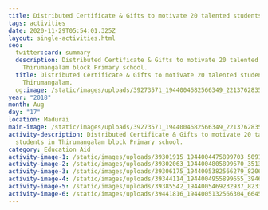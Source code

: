 ```yaml
---
title: Distributed Certificate & Gifts to motivate 20 talented students.
tags: activities
date: 2020-11-29T05:54:01.325Z
layout: single-activities.html
seo:
  twitter:card: summary
  description: Distributed Certificate & Gifts to motivate 20 talented students in
    Thirumangalam block Primary school.
  title: Distributed Certificate & Gifts to motivate 20 talented students in
    Thirumangalam.
  og:image: /static/images/uploads/39273571_1944004682566349_2213762835987562496_n_1944004675899683.jpg
year: "2018"
month: Aug
day: "17"
location: Madurai
main-image: /static/images/uploads/39273571_1944004682566349_2213762835987562496_n_1944004675899683.jpg
activity-description: Distributed Certificate & Gifts to motivate 20 talented
  students in Thirumangalam block Primary school.
category: Education Aid
activity-image-1: /static/images/uploads/39301915_1944004475899703_5091145144804048896_n_1944004472566370.jpg
activity-image-2: /static/images/uploads/39302063_1944004805899670_3513953220076503040_n_1944004802566337.jpg
activity-image-3: /static/images/uploads/39306175_1944005382566279_8206646509299564544_n_1944005379232946.jpg
activity-image-4: /static/images/uploads/39344114_1944004955899655_3946440131677782016_n_1944004949232989.jpg
activity-image-5: /static/images/uploads/39385542_1944005469232937_8233934120158232576_n_1944005465899604.jpg
activity-image-6: /static/images/uploads/39441816_1944005132566304_6645857361028186112_n_1944005129232971.jpg
---
```

